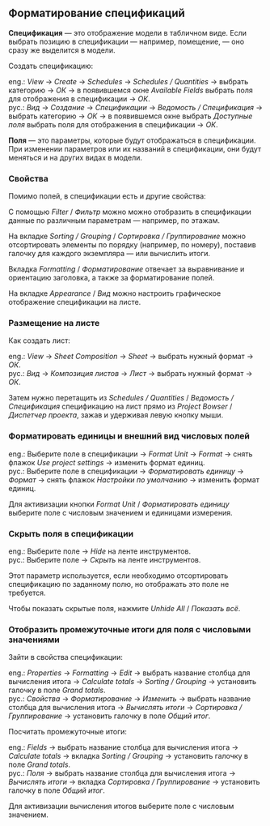 ## Форматирование спецификаций

**Спецификация** — это отображение модели в табличном виде. Если выбрать позицию в спецификации — например, помещение, — оно сразу же выделится в модели.

Создать спецификацию:

eng.: _View_ → _Create_ → _Schedules_ → _Schedules / Quantities_ → выбрать категорию → _ОК_ → в появившемся окне _Available Fields_ выбрать поля для отображения в спецификации → _ОК_.  
рус.: _Вид_ → _Создание_ → _Спецификации_ → _Ведомость / Спецификация_ → выбрать категорию → _ОК_ → в появившемся окне выбрать _Доступные поля_ выбрать поля для отображения в спецификации → _ОК_.

**Поля** — это параметры, которые будут отображаться в спецификации. При изменении параметров или их названий в спецификации, они будут меняться и на других видах в модели.

### Свойства

Помимо полей, в спецификации есть и другие свойства:

С помощью _Filter_ / _Фильтр_ можно можно отобразить в спецификации данные по различным параметрам — например, по этажам.

На вкладке _Sorting / Grouping_ / _Сортировка / Группирование_ можно отсортировать элементы по порядку (например, по номеру), поставив галочку для каждого экземпляра — или вычислить итоги.

Вкладка _Formatting_ / _Форматирование_ отвечает за выравнивание и ориентацию заголовка, а также за форматирование полей.

На вкладке _Appearance_ / _Вид_ можно настроить графическое отображение спецификации на листе.

### Размещение на листе

Как создать лист:

eng.: _View_ → _Sheet Composition_ → _Sheet_ → выбрать нужный формат → _ОК_.  
рус.: _Вид_ → _Композиция листов_ → _Лист_ → выбрать нужный формат → _ОК_.

Затем нужно перетащить из _Schedules / Quantities_ / _Ведомость / Спецификация_ спецификацию на лист прямо из _Project Bowser_ / _Диспетчер проекта_, зажав и удерживая левую кнопку мыши.

### Форматировать единицы и внешний вид числовых полей

eng.: Выберите поле в спецификации → _Format Unit_ → _Format_ → снять флажок _Use project settings_ → изменить формат единиц.  
рус.: Выберите поле в спецификации → _Форматировать единицу_ → _Формат_ → снять флажок _Настройки по умолчанию_ → изменить формат единиц.

Для активизации кнопки _Format Unit_ / _Форматировать единицу_ выберите поле с числовым значением и единицами измерения.

### Скрыть поля в спецификации

eng.: Выберите поле → _Hide_ на ленте инструментов.  
рус.: Выберите поле → _Скрыть_ на ленте инструментов.

Этот параметр используется, если необходимо отсортировать спецификацию по заданному полю, но отображать это поле не требуется.

Чтобы показать скрытые поля, нажмите _Unhide All_ / _Показать всё_.

### Отобразить промежуточные итоги для поля с числовыми значениями

Зайти в свойства спецификации:

eng.: _Properties_ → _Formatting_ → _Edit_ → выбрать название столбца для вычисления итога → _Calculate totals_ → _Sorting / Grouping_ → установить галочку в поле _Grand totals_.  
рус.: _Свойства_ → _Форматирование_ → _Изменить_ → выбрать название столбца для вычисления итога → _Вычислять итоги_ → _Сортировка / Группирование_ → установить галочку в поле _Общий итог_.

Посчитать промежуточные итоги:

eng.: _Fields_ → выбрать название столбца для вычисления итога → _Calculate totals_ → вкладка _Sorting / Grouping_ → установить галочку в поле _Grand totals_.  
рус.: _Поля_ → выбрать название столбца для вычисления итога → _Вычислять итоги_ → вкладка _Сортировка / Группирование_ → установить галочку в поле _Общий итог_.

Для активизации вычисления итогов выберите поле с числовым значением.
